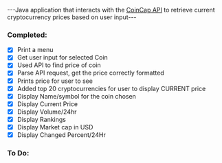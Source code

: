  ---Java application that interacts with the [CoinCap API](https://docs.coincap.io/) to retrieve current cryptocurrency prices based on user input---

 ### Completed:
- [x] Print a menu
- [x] Get user input for selected Coin
- [x] Used API to find price of coin
- [x] Parse API request, get the price correctly formatted
- [x] Prints price for user to see
- [x] Added top 20 cryptocurrencies for user to display CURRENT price
- [x] Display Name/symbol for the coin chosen
- [x] Display Current Price
- [x] Display Volume/24hr
- [x] Display Rankings
- [x] Display Market cap in USD
- [x] Display Changed Percent/24Hr

### To Do:

 
